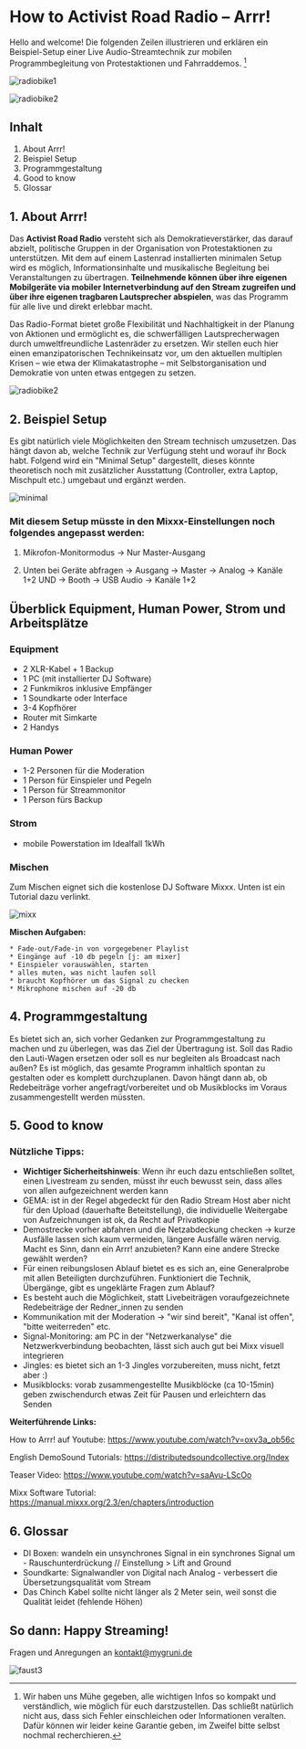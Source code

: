 <h1>How to Activist Road Radio – Arrr!</h1>

Hello and welcome! Die folgenden Zeilen illustrieren und erklären ein Beispiel-Setup einer Live Audio-Streamtechnik zur mobilen Programmbegleitung von Protestaktionen und Fahrraddemos. [^1]

![radiobike1](/pics/radiobike.jpg)

![radiobike2](/pics/radiobike2.jpg)


## Inhalt 
 1. About Arrr!
 2. Beispiel Setup
 3. Programmgestaltung
 5. Good to know 
 6. Glossar



## 1. About Arrr!
Das **Activist Road Radio** versteht sich als Demokratieverstärker, das darauf abzielt, politische Gruppen in der Organisation von Protestaktionen zu unterstützen. Mit dem auf einem Lastenrad installierten minimalen Setup wird es möglich, Informationsinhalte und musikalische Begleitung bei Veranstaltungen zu übertragen. **Teilnehmende können über ihre eigenen Mobilgeräte via mobiler Internetverbindung auf den Stream zugreifen und über ihre eigenen tragbaren Lautsprecher abspielen**, was das Programm für alle live und direkt erlebbar macht. 

Das Radio-Format bietet große Flexibilität und Nachhaltigkeit in der Planung von Aktionen und ermöglicht es, die schwerfälligen Lautsprecherwagen durch umweltfreundliche Lastenräder zu ersetzen. Wir stellen euch hier einen emanzipatorischen Technikeinsatz vor, um den aktuellen multiplen Krisen – wie etwa der Klimakatastrophe – mit Selbstorganisation und Demokratie von unten etwas entgegen zu setzen.


![radiobike2](/pics/climatear.jpg)



## 2. Beispiel Setup

Es gibt natürlich viele Möglichkeiten den Stream technisch umzusetzen. Das hängt davon ab, welche Technik zur Verfügung steht und worauf ihr Bock habt. Folgend wird ein "Minimal Setup" dargestellt, dieses könnte theoretisch noch mit zusätzlicher Ausstattung (Controller, extra Laptop, Mischpult etc.) umgebaut und ergänzt werden. 

![minimal](/pics/minimal.jpg)

### Mit diesem Setup müsste in den Mixxx-Einstellungen noch folgendes angepasst werden:

1. Mikrofon-Monitormodus -> Nur Master-Ausgang

2. Unten bei Geräte abfragen -> Ausgang
-> Master -> Analog -> Kanäle 1+2 UND  -> Booth -> USB Audio -> Kanäle 1+2

## Überblick Equipment, Human Power, Strom und Arbeitsplätze

### Equipment

* 2 XLR-Kabel + 1 Backup
* 1 PC (mit installierter DJ Software)
* 2 Funkmikros inklusive Empfänger
* 1 Soundkarte oder Interface
* 3-4 Kopfhörer
* Router mit Simkarte 
* 2 Handys

### Human Power
* 1-2 Personen für die Moderation
* 1 Person für Einspieler und Pegeln
* 1 Person für Streammonitor
* 1 Person fürs Backup

### Strom
* mobile Powerstation im Idealfall 1kWh 


### Mischen 

Zum Mischen eignet sich die kostenlose DJ Software Mixxx. Unten ist ein Tutorial dazu verlinkt.

![mixx](/pics/mixxsoftware.png)



**Mischen Aufgaben:**

    * Fade-out/Fade-in von vorgegebener Playlist
    * Eingänge auf -10 db pegeln [j: am mixer]
    * Einspieler vorauswählen, starten
    * alles muten, was nicht laufen soll 
    * braucht Kopfhörer um das Signal zu checken
    * Mikrophone mischen auf -20 db


## 4. Programmgestaltung

Es bietet sich an, sich vorher Gedanken zur Programmgestaltung zu machen und zu überlegen, was das Ziel der Übertragung ist. Soll das Radio den Lauti-Wagen ersetzen oder soll es nur begleiten als Broadcast nach außen? Es ist möglich, das gesamte Programm inhaltlich spontan zu gestalten oder es komplett durchzuplanen. Davon hängt dann ab, ob Redebeiträge vorher angefragt/vorbereitet und ob Musikblocks im Voraus zusammengestellt werden müssten.


## 5. Good to know

### Nützliche Tipps:

- **Wichtiger Sicherheitshinweis**: Wenn ihr euch dazu entschließen solltet, einen Livestream zu senden, müsst ihr euch bewusst sein, dass alles von allen aufgezeichnent werden kann
- GEMA: ist in der Regel abgedeckt für den Radio Stream Host aber nicht für den Upload (dauerhafte Beteitstellung), die individuelle Weitergabe von Aufzeichnungen ist ok, da Recht auf Privatkopie
- Demostrecke vorher abfahren und die Netzabdeckung checken -> kurze Ausfälle lassen sich kaum vermeiden, längere Ausfälle wären nervig. Macht es Sinn, dann ein Arrr! anzubieten? Kann eine andere Strecke gewählt werden?
- Für einen reibungslosen Ablauf bietet es es sich an, eine Generalprobe mit allen Beteiligten durchzuführen. Funktioniert die Technik, Übergänge, gibt es ungeklärte Fragen zum Ablauf?
- Es besteht auch die Möglichkeit, statt Livebeiträgen voraufgezeichnete Redebeiträge der Redner_innen zu senden
- Kommunikation mit der Moderation  -> "wir sind bereit", "Kanal ist offen", "bitte weiterreden" etc.
- Signal-Monitoring: am PC in der "Netzwerkanalyse" die Netzwerkverbindung beobachten, lässt sich auch gut bei Mixx visuell integrieren
- Jingles: es bietet sich an 1-3 Jingles vorzubereiten, muss nicht, fetzt aber :)
- Musikblocks: vorab zusammengestellte Musikblöcke (ca 10-15min) geben zwischendurch etwas Zeit für Pausen und erleichtern das Senden


**Weiterführende Links:**

How to Arrr! auf Youtube: https://www.youtube.com/watch?v=oxv3a_ob56c

English DemoSound Tutorials: https://distributedsoundcollective.org/Index

Teaser Video: https://www.youtube.com/watch?v=saAvu-LScOo

Mixx Software Tutorial: https://manual.mixxx.org/2.3/en/chapters/introduction



## 6. Glossar

- DI Boxen: wandeln ein unsynchrones Signal in ein synchrones Signal um - Rauschunterdrückung // Einstellung > Lift and Ground 
- Soundkarte: Signalwandler von Digital nach Analog - verbessert die Übersetzungsqualität vom Stream 
- Das Chinch Kabel sollte nicht länger als 2 Meter sein, weil sonst die Qualität leidet (fehlende Höhen)


## So dann: Happy Streaming! 

Fragen und Anregungen an kontakt@mygruni.de

![faust3](/pics/Arrr.png)

[^1]:Wir haben uns Mühe gegeben, alle wichtigen Infos so kompakt und verständlich, wie möglich für euch darstzustellen. Das schließt natürlich nicht aus, dass sich Fehler einschleichen oder Informationen veralten. Dafür können wir leider keine Garantie geben, im Zweifel bitte selbst nochmal recherchieren.
